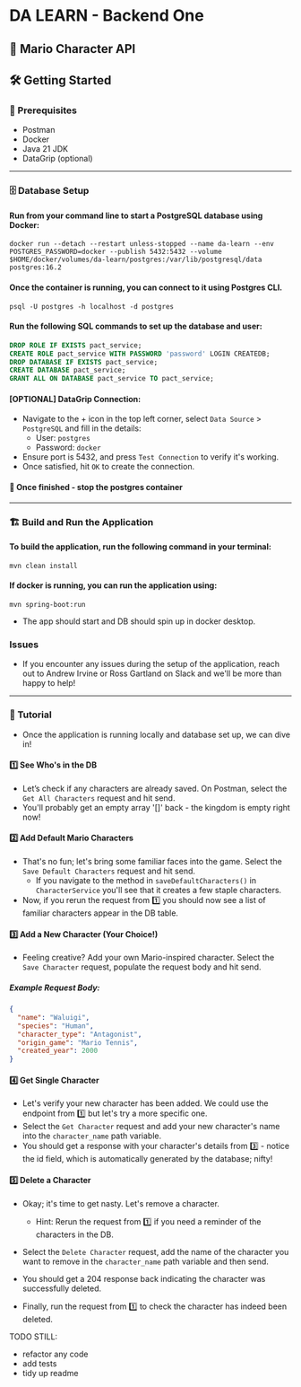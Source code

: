 # DA LEARN - Backend One

## 🍄 Mario Character API

## 🛠️ Getting Started

### 🚀 Prerequisites
- Postman
- Docker
- Java 21 JDK
- DataGrip (optional)

--------
### 🗄️ Database Setup
#### Run from your command line to start a PostgreSQL database using Docker:
```
docker run --detach --restart unless-stopped --name da-learn --env POSTGRES_PASSWORD=docker --publish 5432:5432 --volume $HOME/docker/volumes/da-learn/postgres:/var/lib/postgresql/data postgres:16.2
```

#### Once the container is running, you can connect to it using Postgres CLI.
```shell
psql -U postgres -h localhost -d postgres
```

#### Run the following SQL commands to set up the database and user:
```sql
DROP ROLE IF EXISTS pact_service;
CREATE ROLE pact_service WITH PASSWORD 'password' LOGIN CREATEDB;
DROP DATABASE IF EXISTS pact_service;
CREATE DATABASE pact_service;
GRANT ALL ON DATABASE pact_service TO pact_service;
```

#### [OPTIONAL] DataGrip Connection:
- Navigate to the + icon in the top left corner, select ``Data Source`` > ``PostgreSQL`` and fill in the details:
  - User: `postgres`
  - Password: `docker`
- Ensure port is 5432, and press ``Test Connection`` to verify it's working.
- Once satisfied, hit ``OK`` to create the connection.

#### 🚨 Once finished - stop the postgres container

--------
### 🏗️ Build and Run the Application

#### To build the application, run the following command in your terminal:
```shell
mvn clean install
```

#### If docker is running, you can run the application using:
```shell
mvn spring-boot:run
```
- The app should start and DB should spin up in docker desktop.


### Issues
- If you encounter any issues during the setup of the application, reach out to Andrew Irvine or Ross Gartland on Slack and we'll be more than happy to help!


--------
### 🧭 Tutorial
- Once the application is running locally and database set up, we can dive in!

#### 1️⃣ See Who's in the DB
- Let’s check if any characters are already saved. On Postman, select the ``Get All Characters`` request and hit send.
- You'll probably get an empty array '[]' back - the kingdom is empty right now!

#### 2️⃣ Add Default Mario Characters
- That's no fun; let's bring some familiar faces into the game. Select the ``Save Default Characters`` request and hit send.
  - If you navigate to the method in ``saveDefaultCharacters()`` in ``CharacterService`` you'll see that it creates a few staple characters.
- Now, if you rerun the request from 1️⃣ you should now see a list of familiar characters appear in the DB table.

#### 3️⃣ Add a New Character (Your Choice!)
- Feeling creative? Add your own Mario-inspired character. Select the ``Save Character`` request, populate the request body and hit send.

##### Example Request Body:
```json
{
  "name": "Waluigi",
  "species": "Human",
  "character_type": "Antagonist",
  "origin_game": "Mario Tennis",
  "created_year": 2000
}
```

#### 4️⃣ Get Single Character
- Let's verify your new character has been added. We could use the endpoint from 1️⃣ but let's try a more specific one.
- Select the ``Get Character`` request and add your new character's name into the ``character_name`` path variable.
- You should get a response with your character's details from 3️⃣ - notice the id field, which is automatically generated by the database; nifty!

#### 5️⃣ Delete a Character
- Okay; it's time to get nasty. Let's remove a character.
  - Hint: Rerun the request from 1️⃣ if you need a reminder of the characters in the DB.
- Select the ``Delete Character`` request, add the name of the character you want to remove in the ``character_name`` path variable and then send.

- You should get a 204 response back indicating the character was successfully deleted.
- Finally, run the request from 1️⃣ to check the character has indeed been deleted.



TODO STILL:
- refactor any code
- add tests
- tidy up readme